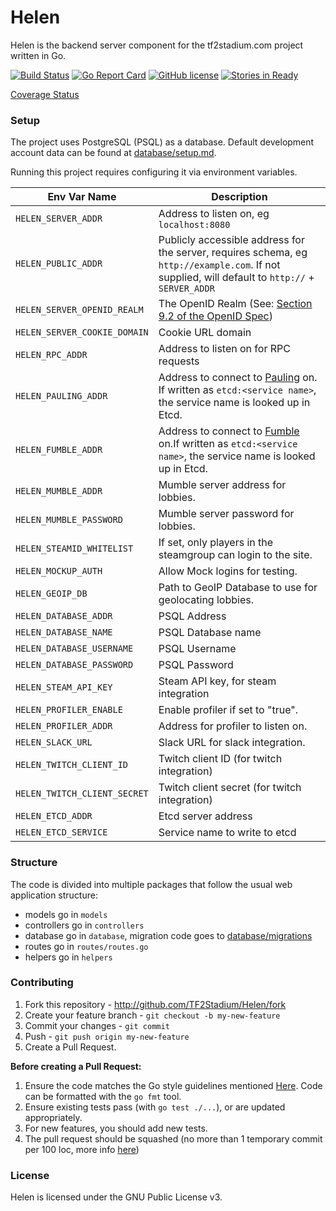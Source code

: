 Helen
=====
Helen is the backend server component for the tf2stadium.com project written in Go.

[![Build Status](https://circleci.com/gh/TF2Stadium/Helen/tree/dev.svg?style=svg)](https://circleci.com/gh/TF2Stadium/Helen/tree/dev)
[![Go Report Card](https://img.shields.io/badge/go_report-A-brightgreen.svg)](http://goreportcard.com/report/TF2Stadium/Helen)
[![GitHub license](https://img.shields.io/badge/license-GPLv3-blue.svg?style=flat-square)](https://raw.githubusercontent.com/TF2Stadium/Helen/master/COPYING)
[![Stories in Ready](https://badge.waffle.io/TF2Stadium/Helen.png?label=ready&title=Ready)](http://waffle.io/TF2Stadium/Helen)

[Coverage Status](https://tf2stadium.github.io/coverage/)

### Setup

The project uses PostgreSQL (PSQL) as a database. Default development account data can be found at [database/setup.md](../master/database/setup.md).

Running this project requires configuring it via environment
variables.

| Env Var Name                 | Description                                                                                                                                      |
|------------------------------|--------------------------------------------------------------------------------------------------------------------------------------------------|
| `HELEN_SERVER_ADDR`          | Address to listen on, eg `localhost:8080`                                                                                                        |
| `HELEN_PUBLIC_ADDR`          | Publicly accessible address for the server, requires schema, eg `http://example.com`. If not supplied, will default to `http://` + `SERVER_ADDR` |
| `HELEN_SERVER_OPENID_REALM`  | The OpenID Realm (See: [Section 9.2 of the OpenID Spec](https://openid.net/specs/openid-authentication-2_0-12.html#realms))                      |
| `HELEN_SERVER_COOKIE_DOMAIN` | Cookie URL domain                                                                                                                                |
| `HELEN_RPC_ADDR`             | Address to listen on for RPC requests                                                                                                            |
| `HELEN_PAULING_ADDR`         | Address to connect to [Pauling](github.com/TF2Stadium/Pauling) on. If written as `etcd:<service name>`, the service name is looked up in Etcd.   |
| `HELEN_FUMBLE_ADDR`          | Address to connect to [Fumble](github.com/TF2Stadium/Fumble) on.If written as `etcd:<service name>`, the service name is looked up in Etcd.      |
| `HELEN_MUMBLE_ADDR`          | Mumble server address for lobbies.                                                                                                               |
| `HELEN_MUMBLE_PASSWORD`      | Mumble server password for lobbies.                                                                                                              |
| `HELEN_STEAMID_WHITELIST`    | If set, only players in the steamgroup can login to the site.                                                                                    |
| `HELEN_MOCKUP_AUTH`          | Allow Mock logins for testing.                                                                                                                   |
| `HELEN_GEOIP_DB`             | Path to GeoIP Database to use for geolocating lobbies.                                                                                           |
| `HELEN_DATABASE_ADDR`        | PSQL Address                                                                                                                                     |
| `HELEN_DATABASE_NAME`        | PSQL Database name                                                                                                                               |
| `HELEN_DATABASE_USERNAME`    | PSQL Username                                                                                                                                    |
| `HELEN_DATABASE_PASSWORD`    | PSQL Password                                                                                                                                    |
| `HELEN_STEAM_API_KEY`        | Steam API key, for steam integration                                                                                                             |
| `HELEN_PROFILER_ENABLE`      | Enable profiler if set to "true".                                                                                                                |
| `HELEN_PROFILER_ADDR`        | Address for profiler to listen on.                                                                                                               |
| `HELEN_SLACK_URL`            | Slack URL for slack integration.                                                                                                                 |
| `HELEN_TWITCH_CLIENT_ID`     | Twitch client ID (for twitch integration)                                                                                                        |
| `HELEN_TWITCH_CLIENT_SECRET` | Twitch client secret (for twitch integration)                                                                                                    |
| `HELEN_ETCD_ADDR`            | Etcd server address                                                                                                                              |
| `HELEN_ETCD_SERVICE`         | Service name to write to etcd                                                                                                                    |

### Structure
The code is divided into multiple packages that follow the usual web application structure:
* models go in `models`
* controllers go in `controllers`
* database go in `database`, migration code goes to [database/migrations](../master/database/migrations)
* routes go in `routes/routes.go`
* helpers go in `helpers`

### Contributing
1. Fork this repository - http://github.com/TF2Stadium/Helen/fork
2. Create your feature branch - `git checkout -b my-new-feature`
3. Commit your changes - `git commit`
4. Push - `git push origin my-new-feature`
5. Create a Pull Request.

**Before creating a Pull Request:**

1. Ensure the code matches the Go style guidelines mentioned [Here](https://github.com/golang/go/wiki/CodeReviewComments). Code can be formatted with the `go fmt` tool.
2. Ensure existing tests pass (with `go test ./...`), or are updated appropriately.
3. For new features, you should add new tests.
4. The pull request should be squashed (no more than 1 temporary commit per 100 loc, more info [here](http://eli.thegreenplace.net/2014/02/19/squashing-github-pull-requests-into-a-single-commit))

### License

Helen is licensed under the GNU Public License v3.
